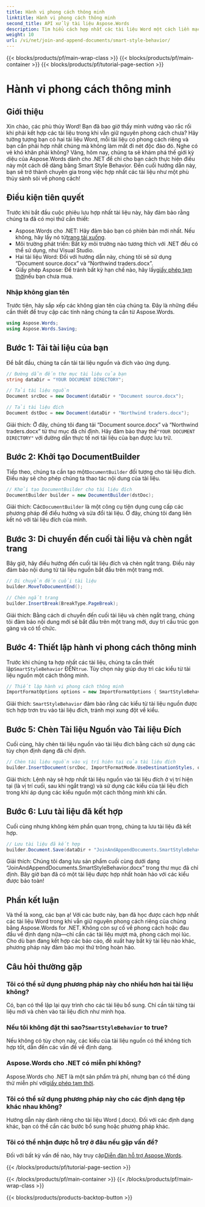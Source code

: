```yaml
---
title: Hành vi phong cách thông minh
linktitle: Hành vi phong cách thông minh
second_title: API xử lý tài liệu Aspose.Words
description: Tìm hiểu cách hợp nhất các tài liệu Word một cách liền mạch với Aspose.Words cho .NET, giữ nguyên kiểu dáng và đảm bảo kết quả chuyên nghiệp.
weight: 10
url: /vi/net/join-and-append-documents/smart-style-behavior/
---
```


{{< blocks/products/pf/main-wrap-class >}}
{{< blocks/products/pf/main-container >}}
{{< blocks/products/pf/tutorial-page-section >}}

# Hành vi phong cách thông minh

## Giới thiệu

Xin chào, các phù thủy Word! Bạn đã bao giờ thấy mình vướng vào rắc rối khi phải kết hợp các tài liệu trong khi vẫn giữ nguyên phong cách chưa? Hãy tưởng tượng bạn có hai tài liệu Word, mỗi tài liệu có phong cách riêng và bạn cần phải hợp nhất chúng mà không làm mất đi nét độc đáo đó. Nghe có vẻ khó khăn phải không? Vâng, hôm nay, chúng ta sẽ khám phá thế giới kỳ diệu của Aspose.Words dành cho .NET để chỉ cho bạn cách thực hiện điều này một cách dễ dàng bằng Smart Style Behavior. Đến cuối hướng dẫn này, bạn sẽ trở thành chuyên gia trong việc hợp nhất các tài liệu như một phù thủy sành sỏi về phong cách!

## Điều kiện tiên quyết

Trước khi bắt đầu cuộc phiêu lưu hợp nhất tài liệu này, hãy đảm bảo rằng chúng ta đã có mọi thứ cần thiết:

-  Aspose.Words cho .NET: Hãy đảm bảo bạn có phiên bản mới nhất. Nếu không, hãy lấy nó từ[trang tải xuống](https://releases.aspose.com/words/net/).
- Môi trường phát triển: Bất kỳ môi trường nào tương thích với .NET đều có thể sử dụng, như Visual Studio.
- Hai tài liệu Word: Đối với hướng dẫn này, chúng tôi sẽ sử dụng “Document source.docx” và “Northwind traders.docx”.
-  Giấy phép Aspose: Để tránh bất kỳ hạn chế nào, hãy lấy[giấy phép tạm thời](https://purchase.aspose.com/temporary-license/)nếu bạn chưa mua.

### Nhập không gian tên

Trước tiên, hãy sắp xếp các không gian tên của chúng ta. Đây là những điều cần thiết để truy cập các tính năng chúng ta cần từ Aspose.Words.

```csharp
using Aspose.Words;
using Aspose.Words.Saving;
```

## Bước 1: Tải tài liệu của bạn

Để bắt đầu, chúng ta cần tải tài liệu nguồn và đích vào ứng dụng.

```csharp
// Đường dẫn đến thư mục tài liệu của bạn
string dataDir = "YOUR DOCUMENT DIRECTORY";

// Tải tài liệu nguồn
Document srcDoc = new Document(dataDir + "Document source.docx");

// Tải tài liệu đích
Document dstDoc = new Document(dataDir + "Northwind traders.docx");
```

Giải thích:
 Ở đây, chúng tôi đang tải “Document source.docx” và “Northwind traders.docx” từ thư mục đã chỉ định. Hãy đảm bảo thay thế`"YOUR DOCUMENT DIRECTORY"` với đường dẫn thực tế nơi tài liệu của bạn được lưu trữ.

## Bước 2: Khởi tạo DocumentBuilder

 Tiếp theo, chúng ta cần tạo một`DocumentBuilder` đối tượng cho tài liệu đích. Điều này sẽ cho phép chúng ta thao tác nội dung của tài liệu.

```csharp
// Khởi tạo DocumentBuilder cho tài liệu đích
DocumentBuilder builder = new DocumentBuilder(dstDoc);
```

Giải thích:
 Các`DocumentBuilder` là một công cụ tiện dụng cung cấp các phương pháp để điều hướng và sửa đổi tài liệu. Ở đây, chúng tôi đang liên kết nó với tài liệu đích của mình.

## Bước 3: Di chuyển đến cuối tài liệu và chèn ngắt trang

Bây giờ, hãy điều hướng đến cuối tài liệu đích và chèn ngắt trang. Điều này đảm bảo nội dung từ tài liệu nguồn bắt đầu trên một trang mới.

```csharp
// Di chuyển đến cuối tài liệu
builder.MoveToDocumentEnd();

// Chèn ngắt trang
builder.InsertBreak(BreakType.PageBreak);
```

Giải thích:
Bằng cách di chuyển đến cuối tài liệu và chèn ngắt trang, chúng tôi đảm bảo nội dung mới sẽ bắt đầu trên một trang mới, duy trì cấu trúc gọn gàng và có tổ chức.

## Bước 4: Thiết lập hành vi phong cách thông minh

 Trước khi chúng ta hợp nhất các tài liệu, chúng ta cần thiết lập`SmartStyleBehavior` ĐẾN`true`. Tùy chọn này giúp duy trì các kiểu từ tài liệu nguồn một cách thông minh.

```csharp
// Thiết lập hành vi phong cách thông minh
ImportFormatOptions options = new ImportFormatOptions { SmartStyleBehavior = true };
```

Giải thích:
`SmartStyleBehavior` đảm bảo rằng các kiểu từ tài liệu nguồn được tích hợp trơn tru vào tài liệu đích, tránh mọi xung đột về kiểu.

## Bước 5: Chèn Tài liệu Nguồn vào Tài liệu Đích

Cuối cùng, hãy chèn tài liệu nguồn vào tài liệu đích bằng cách sử dụng các tùy chọn định dạng đã chỉ định.

```csharp
// Chèn tài liệu nguồn vào vị trí hiện tại của tài liệu đích
builder.InsertDocument(srcDoc, ImportFormatMode.UseDestinationStyles, options);
```

Giải thích:
Lệnh này sẽ hợp nhất tài liệu nguồn vào tài liệu đích ở vị trí hiện tại (là vị trí cuối, sau khi ngắt trang) và sử dụng các kiểu của tài liệu đích trong khi áp dụng các kiểu nguồn một cách thông minh khi cần.

## Bước 6: Lưu tài liệu đã kết hợp

Cuối cùng nhưng không kém phần quan trọng, chúng ta lưu tài liệu đã kết hợp.

```csharp
// Lưu tài liệu đã kết hợp
builder.Document.Save(dataDir + "JoinAndAppendDocuments.SmartStyleBehavior.docx");
```

Giải thích:
Chúng tôi đang lưu sản phẩm cuối cùng dưới dạng “JoinAndAppendDocuments.SmartStyleBehavior.docx” trong thư mục đã chỉ định. Bây giờ bạn đã có một tài liệu được hợp nhất hoàn hảo với các kiểu được bảo toàn!

## Phần kết luận

Và thế là xong, các bạn ạ! Với các bước này, bạn đã học được cách hợp nhất các tài liệu Word trong khi vẫn giữ nguyên phong cách riêng của chúng bằng Aspose.Words for .NET. Không còn sự cố về phong cách hoặc đau đầu về định dạng nữa—chỉ cần các tài liệu mượt mà, phong cách mọi lúc. Cho dù bạn đang kết hợp các báo cáo, đề xuất hay bất kỳ tài liệu nào khác, phương pháp này đảm bảo mọi thứ trông hoàn hảo.

## Câu hỏi thường gặp

### Tôi có thể sử dụng phương pháp này cho nhiều hơn hai tài liệu không?
Có, bạn có thể lặp lại quy trình cho các tài liệu bổ sung. Chỉ cần tải từng tài liệu mới và chèn vào tài liệu đích như minh họa.

### Nếu tôi không đặt thì sao?`SmartStyleBehavior` to true?
Nếu không có tùy chọn này, các kiểu của tài liệu nguồn có thể không tích hợp tốt, dẫn đến các vấn đề về định dạng.

### Aspose.Words cho .NET có miễn phí không?
 Aspose.Words cho .NET là một sản phẩm trả phí, nhưng bạn có thể dùng thử miễn phí với[giấy phép tạm thời](https://purchase.aspose.com/temporary-license/).

### Tôi có thể sử dụng phương pháp này cho các định dạng tệp khác nhau không?
Hướng dẫn này dành riêng cho tài liệu Word (.docx). Đối với các định dạng khác, bạn có thể cần các bước bổ sung hoặc phương pháp khác.

### Tôi có thể nhận được hỗ trợ ở đâu nếu gặp vấn đề?
 Đối với bất kỳ vấn đề nào, hãy truy cập[Diễn đàn hỗ trợ Aspose.Words](https://forum.aspose.com/c/words/8).

{{< /blocks/products/pf/tutorial-page-section >}}

{{< /blocks/products/pf/main-container >}}
{{< /blocks/products/pf/main-wrap-class >}}

{{< blocks/products/products-backtop-button >}}
